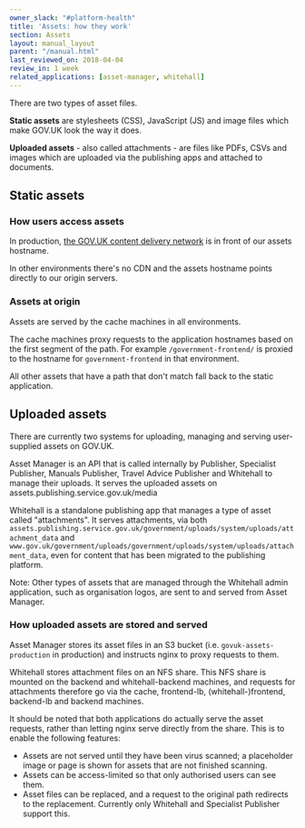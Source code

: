 ```yaml
---
owner_slack: "#platform-health"
title: 'Assets: how they work'
section: Assets
layout: manual_layout
parent: "/manual.html"
last_reviewed_on: 2018-04-04
review_in: 1 week
related_applications: [asset-manager, whitehall]
---
```


There are two types of asset files.

**Static assets** are stylesheets (CSS), JavaScript (JS) and image files which
make GOV.UK look the way it does.

**Uploaded assets** - also called attachments - are files like PDFs, CSVs and
images which are uploaded via the publishing apps and attached to documents.

## Static assets

### How users access assets

In production, [the GOV.UK content delivery network](cdn.html)
is in front of our assets hostname.

In other environments there's no CDN and the assets hostname points
directly to our origin servers.

### Assets at origin

Assets are served by the cache machines in all environments.

The cache machines proxy requests to the application hostnames based
on the first segment of the path. For example `/government-frontend/`
is proxied to the hostname for `government-frontend` in that environment.

All other assets that have a path that don't match fall back to the
static application.

## Uploaded assets

There are currently two systems for uploading, managing and serving
user-supplied assets on GOV.UK.

Asset Manager is an API that is called internally by Publisher, Specialist
Publisher, Manuals Publisher, Travel Advice Publisher and Whitehall to manage their
uploads. It serves the uploaded assets on assets.publishing.service.gov.uk/media

Whitehall is a standalone publishing app that manages a type of asset called "attachments". It serves attachments, via both
`assets.publishing.service.gov.uk/government/uploads/system/uploads/attachment_data` and
`www.gov.uk/government/uploads/government/uploads/system/uploads/attachment_data`, even for content that has been migrated to the
publishing platform.

Note: Other types of assets that are managed through the Whitehall admin application, such as organisation logos, are sent to and served from Asset Manager.

### How uploaded assets are stored and served

Asset Manager stores its asset files in an S3 bucket (i.e.
`govuk-assets-production` in production) and instructs nginx to proxy requests
to them.

Whitehall stores attachment files on an NFS share. This NFS share is mounted on
the backend and whitehall-backend machines, and requests for attachments therefore go via
the cache, frontend-lb, (whitehall-)frontend, backend-lb and backend machines.

It should be noted that both applications do actually serve the asset
requests, rather than letting nginx serve directly from the share. This is to
enable the following features:

* Assets are not served until they have been virus scanned; a placeholder image
  or page is shown for assets that are not finished scanning.
* Assets can be access-limited so that only authorised users can see them.
* Asset files can be replaced, and a request to the original path redirects to
  the replacement. Currently only Whitehall and Specialist Publisher support
  this.
